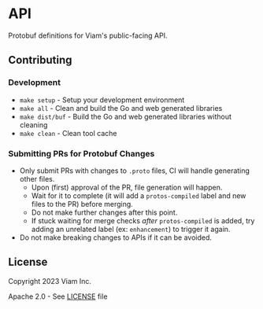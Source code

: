 # API

Protobuf definitions for Viam's public-facing API.

## Contributing

### Development

- `make setup` - Setup your development environment
- `make all` - Clean and build the Go and web generated libraries
- `make dist/buf` - Build the Go and web generated libraries without cleaning
- `make clean` - Clean tool cache

### Submitting PRs for Protobuf Changes

- Only submit PRs with changes to `.proto` files, CI will handle generating other files.
    - Upon (first) approval of the PR, file generation will happen.
    - Wait for it to complete (it will add a `protos-compiled` label and new files to the PR) before merging.
    - Do not make further changes after this point.
    - If stuck waiting for merge checks _after_ `protos-compiled` is added, try adding an unrelated label (ex: `enhancement`) to trigger it again.
- Do not make breaking changes to APIs if it can be avoided.

## License

Copyright 2023 Viam Inc.

Apache 2.0 - See [LICENSE](https://github.com/viamrobotics/api/blob/main/LICENSE) file
